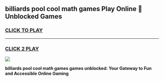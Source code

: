 
## billiards pool cool math games Play Online 👋 Unblocked Games
<h3>
<a href="https://news.freeplayer.one?title=billiards_pool_cool_math_games&ref=17CMG">CLICK TO PLAY</a></h3>
<hr>

<h3>
<a href="https://news.freeplayer.one?title=billiards_pool_cool_math_games&ref=17CMG">CLICK 2 PLAY</a>
  
</h3>

<a href="https://news.freeplayer.one?title=billiards_pool_cool_math_games&ref=17CMG/"><img src="https://clearcache.store/games.png"></a>


**billiards pool cool math games games unblocked: Your Gateway to Fun and Accessible Online Gaming**
